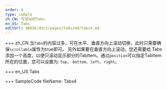 ```yaml
--- 
order: 4
type: sample
zh_CN: 可滚动的Tabs
en_US: Tabs
editUrl: $BASE/docs/pages/tabs/md/tabs4.md
---
```


+++ zh_CN
当<Code>Tabs</Code>的内容过多，可在水平、垂直方向上滚动切换，此时只需要确保<Code>scrollable</Code>属性为true即可。
    另外如果要在垂直方向上滚动，您还需要给
    Tabs添加一个高度，以便只滚动显示部分的TabItem。通过<Code>position</Code>可以指定TabItem所在的位置，您可以设置为: <Code>top</Code>、
    <Code>bottom</Code>、<Code>left</Code>、<Code>right</Code>。

+++ en_US
Tabs

+++ SampleCode
fileName: Tabs4

